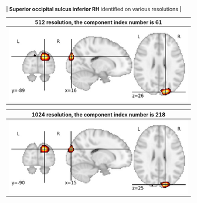 


| **Superior occipital sulcus inferior RH** identified on various resolutions |

| 512 resolution, the component index number is 61|  
|:---:|  
| ![Component 512](../512/final/61.jpg "From component 512: Superior occipital sulcus inferior RH") |

| 1024 resolution, the component index number is 218|  
|:---:|  
| ![Component 1024](../1024/final/218.jpg "From component 1024: Superior occipital sulcus inferior RH") |